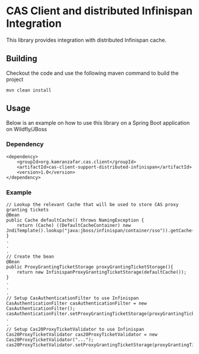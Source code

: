 # CAS Client and distributed Infinispan Integration
This library provides integration with distributed Infinispan cache.

## Building

Checkout the code and use  the following maven command to build the project

<pre><code>mvn clean install</code></pre>

## Usage

Below is an example on how to use this library on a Spring Boot application on Wildfly/JBoss

### Dependency

<pre><code>&lt;dependency&gt;
    &lt;groupId&gt;org.kamranzafar.cas.client&lt;/groupId&gt;
    &lt;artifactId&gt;cas-client-support-distributed-infinispan&lt;/artifactId&gt;
    &lt;version&gt;1.0&lt;/version&gt;
&lt;/dependency&gt;
</code></pre>

### Example

<pre><code>// Lookup the relevant Cache that will be used to store CAS proxy granting tickets
@Bean
public Cache defaultCache() throws NamingException {
    return (Cache) ((DefaultCacheContainer) new JndiTemplate().lookup("java:jboss/infinispan/container/sso")).getCache();
}
.
.
.
// Create the bean
@Bean
public ProxyGrantingTicketStorage proxyGrantingTicketStorage(){
    return new InfinispanProxyGrantingTicketStorage(defaultCache());
}
.
.
.
// Setup CasAuthenticationFilter to use Infinispan
CasAuthenticationFilter casAuthenticationFilter = new CasAuthenticationFilter();
casAuthenticationFilter.setProxyGrantingTicketStorage(proxyGrantingTicketStorage());
.
.
// Setup Cas20ProxyTicketValidator to use Infinispan
Cas20ProxyTicketValidator cas20ProxyTicketValidator = new Cas20ProxyTicketValidator("...");
cas20ProxyTicketValidator.setProxyGrantingTicketStorage(proxyGrantingTicketStorage());
</code></pre>
